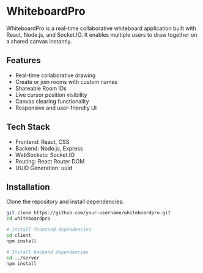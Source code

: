 # WhiteboardPro

WhiteboardPro is a real-time collaborative whiteboard application built with React, Node.js, and Socket.IO. It enables multiple users to draw together on a shared canvas instantly.

## Features

- Real-time collaborative drawing
- Create or join rooms with custom names
- Shareable Room IDs
- Live cursor position visibility
- Canvas clearing functionality
- Responsive and user-friendly UI

## Tech Stack

- Frontend: React, CSS
- Backend: Node.js, Express
- WebSockets: Socket.IO
- Routing: React Router DOM
- UUID Generation: uuid

## Installation

Clone the repository and install dependencies:

```bash
git clone https://github.com/your-username/whiteboardpro.git
cd whiteboardpro

# Install frontend dependencies
cd client
npm install

# Install backend dependencies
cd ../server
npm install
